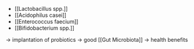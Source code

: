 - [[Lactobacillus spp.]]
- [[Acidophilus casei]]
- [[Enterococcus faecium]]
- [[Bifidobacterium spp.]]

-> implantation of probiotics -> good [[Gut Microbiota]] -> health benefits

